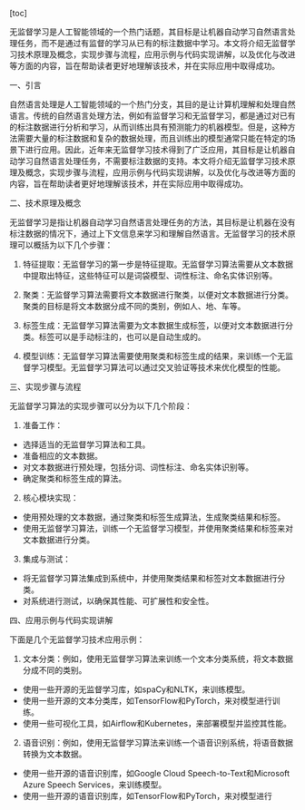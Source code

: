 
[toc]                    
                
                
无监督学习是人工智能领域的一个热门话题，其目标是让机器自动学习自然语言处理任务，而不是通过有监督的学习从已有的标注数据中学习。本文将介绍无监督学习技术原理及概念，实现步骤与流程，应用示例与代码实现讲解，以及优化与改进等方面的内容，旨在帮助读者更好地理解该技术，并在实际应用中取得成功。

一、引言

自然语言处理是人工智能领域的一个热门分支，其目的是让计算机理解和处理自然语言。传统的自然语言处理方法，例如有监督学习和无监督学习，都是通过对已有的标注数据进行分析和学习，从而训练出具有预测能力的机器模型。但是，这种方法需要大量的标注数据和复杂的数据处理，而且训练出的模型通常只能在特定的场景下进行应用。因此，近年来无监督学习技术得到了广泛应用，其目标是让机器自动学习自然语言处理任务，不需要标注数据的支持。本文将介绍无监督学习技术原理及概念，实现步骤与流程，应用示例与代码实现讲解，以及优化与改进等方面的内容，旨在帮助读者更好地理解该技术，并在实际应用中取得成功。

二、技术原理及概念

无监督学习是指让机器自动学习自然语言处理任务的方法，其目标是让机器在没有标注数据的情况下，通过上下文信息来学习和理解自然语言。无监督学习的技术原理可以概括为以下几个步骤：

1. 特征提取：无监督学习的第一步是特征提取。无监督学习算法需要从文本数据中提取出特征，这些特征可以是词袋模型、词性标注、命名实体识别等。

2. 聚类：无监督学习算法需要将文本数据进行聚类，以便对文本数据进行分类。聚类的目标是将文本数据分成不同的类别，例如人、地、车等。

3. 标签生成：无监督学习算法需要为文本数据生成标签，以便对文本数据进行分类。标签可以是手动标注的，也可以是自动生成的。

4. 模型训练：无监督学习算法需要使用聚类和标签生成的结果，来训练一个无监督学习模型。无监督学习算法可以通过交叉验证等技术来优化模型的性能。

三、实现步骤与流程

无监督学习算法的实现步骤可以分为以下几个阶段：

1. 准备工作：

* 选择适当的无监督学习算法和工具。
* 准备相应的文本数据。
* 对文本数据进行预处理，包括分词、词性标注、命名实体识别等。
* 确定聚类和标签生成的算法。
2. 核心模块实现：

* 使用预处理的文本数据，通过聚类和标签生成算法，生成聚类结果和标签。
* 使用无监督学习算法，训练一个无监督学习模型，并使用聚类结果和标签来对文本数据进行分类。
3. 集成与测试：

* 将无监督学习算法集成到系统中，并使用聚类结果和标签对文本数据进行分类。
* 对系统进行测试，以确保其性能、可扩展性和安全性。

四、应用示例与代码实现讲解

下面是几个无监督学习技术应用示例：

1. 文本分类：例如，使用无监督学习算法来训练一个文本分类系统，将文本数据分成不同的类别。

* 使用一些开源的无监督学习库，如spaCy和NLTK，来训练模型。
* 使用一些开源的文本分类库，如TensorFlow和PyTorch，来对模型进行训练。
* 使用一些可视化工具，如Airflow和Kubernetes，来部署模型并监控其性能。
2. 语音识别：例如，使用无监督学习算法来训练一个语音识别系统，将语音数据转换为文本数据。

* 使用一些开源的语音识别库，如Google Cloud Speech-to-Text和Microsoft Azure Speech Services，来训练模型。
* 使用一些开源的语音识别库，如TensorFlow和PyTorch，来对模型进行

